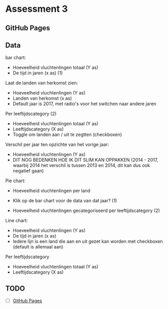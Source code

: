 # Assessment 3


## GitHub Pages

## Data
bar chart:
- Hoeveelheid vluchtenlingen totaal (Y as)
- De tijd in jaren (x as) (1)

Laat de landen van herkomst zien:
- Hoeveelheid vluchtenlingen (Y as)
- Landen van herkomst (x as)
- Default jaar is 2017, met radio's voor het switchen naar andere jaren

Per leeftijdscategory (2)
- Hoeveelheid vluchtenlingen totaal (Y as)
- Leeftijdscategory (X as)
- Toggle om landen aan / uit te zegtten (checkboxen)

Verschil per jaar ten opzichte van het vorige jaar:
- Hoeveelheid vluchtenlingen (Y as)
- DIT NOG BEDENKEN HOE IK DIT SLIM KAN OPPAKKEN (2014 - 2017, waarbij 2014 het verschil is tussen 2013 en  2014, dit kan dus ook negatief gaan)

Pie chart:
- Hoeveelheid vluchtenlingen per land
- Klik op de bar chart voor de data van dat jaar? (1)

- Hoeveelheid vluchtenlingen gecategoriseerd per leeftijdscategory (2)

Line chart:
- Hoeveelheid vluchtenlingen (Y as)
- De tijd in jaren (x as)
- Iedere lijn is een land die aan en uit gezet kan worden met checkboxen (default is allemaal aan)

Per leeftijdscategory
- Hoeveelheid vluchtenlingen totaal (Y as)
- Leeftijdscategory (X as)

## TODO

*   [ ] [GitHub Pages](#github-pages)
